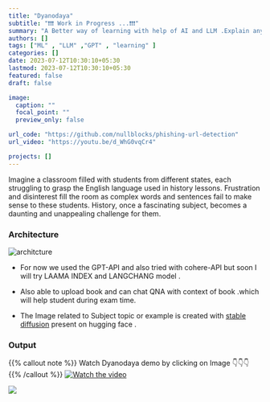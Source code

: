 ```yaml
---
title: "Dyanodaya"
subtitle: "❗❗❗ Work in Progress ...❗❗❗"
summary: "A Better way of learning with help of AI and LLM .Explain any topic an easy way , create example , analogy and generated related diagram automatically with help of stable diffusion . "
authors: []
tags: ["ML" , "LLM" ,"GPT" , "learning" ]
categories: []
date: 2023-07-12T10:30:10+05:30
lastmod: 2023-07-12T10:30:10+05:30
featured: false
draft: false

image:
  caption: ""
  focal_point: ""
  preview_only: false

url_code: "https://github.com/nullblocks/phishing-url-detection"
url_video: "https://youtu.be/d_WhG0vqCr4"

projects: []
---
```

Imagine a classroom filled with students from different states, each struggling to grasp the English language used in history lessons. Frustration and disinterest fill the room as complex words and sentences fail to make sense to these students. History, once a fascinating subject, becomes a daunting and unappealing challenge for them.

### Architecture 
![architcture](https://user-images.githubusercontent.com/110848103/252864828-a2334aca-7bc8-4ff2-8e00-c3f1dd7c8035.png)

* For now we used the GPT-API and also tried with cohere-API but soon I will try LAAMA INDEX and LANGCHANG model . 

* Also able to upload book and can chat QNA with context of book .which will help student during exam time. 

* The Image related to Subject topic or example is created with [stable diffusion](https://huggingface.co/runwayml/stable-diffusion-v1-5) present on hugging face .

### Output 
{{% callout note %}}
Watch Dyanodaya demo by clicking on Image 👇👇👇
{{% /callout  %}}
[![Watch the video](/project/dyanodaya/Home.png)](https://youtu.be/d_WhG0vqCr4)

![](/project/dyanodaya/Generated.png)

